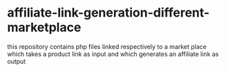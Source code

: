 # affiliate-link-generation-different-marketplace
this repository contains php files linked respectively to a market place which takes a product link as input and which generates an affiliate link as output
